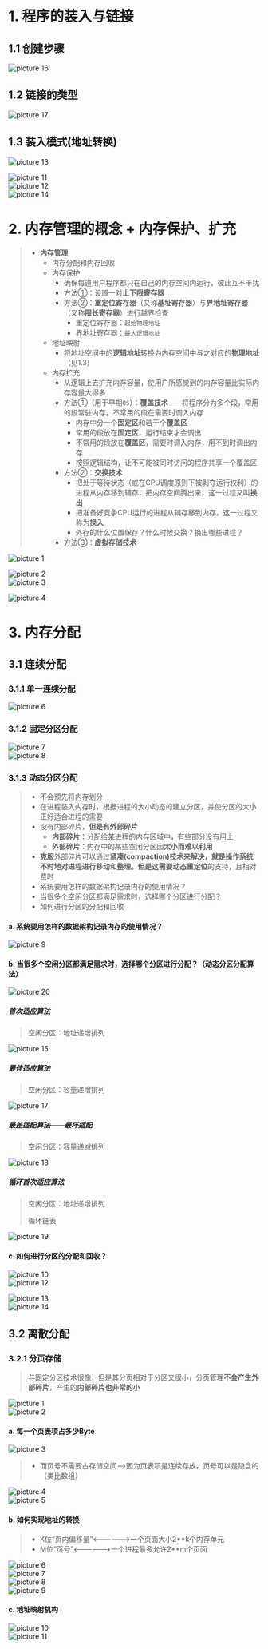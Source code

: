 # 1. 程序的装入与链接

## 1.1 创建步骤

![picture 16](../assets/09e8ab086b1b7e3e4ee3c10849fdacf07abf5fe0a83b61b32bee3fd2ab16ba59.png)  


## 1.2 链接的类型

![picture 17](../assets/55bdf417dcc939fdd753bd41ccf9e37cb6988002286ad8cee339371164b72cc9.png)  


## 1.3 装入模式(地址转换)

![picture 13](../assets/c9d62d91e9f28d8e83d0514f43abae89314158aaed12d044e7a8fa317b8efe43.png)  


![picture 11](../assets/cae095bc2165ff17ac06b532e24239c91fa20763dee62c28f3776ee2b4e70668.png)  
![picture 12](../assets/00884aa5e08c5ec4daa1f691018f656a8c9d1dbc0583fc4e26f5d68f03e5aacf.png)  
![picture 14](../assets/29f62391b21b7350987b5d7f55048590618e46c30213c23990b640ce54186bc9.png)  


# 2. 内存管理的概念 + 内存保护、扩充

>   - **内存管理**
>     - 内存分配和内存回收
>     - 内存保护
>       - 确保每道用户程序都只在自己的内存空间内运行，彼此互不干扰
>       - 方法①：设置一对**上下限寄存器**
>       - 方法②：**重定位寄存器**（又称**基址寄存器**）与**界地址寄存器**（又称**限长寄存器**）进行越界检查
>           - 重定位寄存器：`起始物理地址`
>           - 界地址寄存器：`最大逻辑地址`
>     - 地址映射
>       - 将地址空间中的**逻辑地址**转换为内存空间中与之对应的**物理地址**（见1.3）
>     - 内存扩充
>       - 从逻辑上去扩充内存容量，使用户所感觉到的内存容量比实际内存容量大得多  
>       - 方法①（用于早期`OS`）：**覆盖技术**——将程序分为多个段，常用的段常驻内存，不常用的段在需要时调入内存
>           - 内存中分一个**固定区**和若干个**覆盖区**
>           - 常用的段放在**固定区**，运行结束才会调出
>           - 不常用的段放在**覆盖区**，需要时调入内存，用不到时调出内存
>           - 按照逻辑结构，让不可能被同时访问的程序共享一个覆盖区
>       -  方法②：**交换技术**
>           - 把处于等待状态（或在CPU调度原则下被剥夺运行权利）的进程从内存移到辅存，把内存空间腾出来，这一过程又叫**换出**
>           - 把准备好竞争CPU运行的进程从辅存移到内存，这一过程又称为**换入**
>           - 外存的什么位置保存？什么时候交换？换出哪些进程？
>       -  方法③：**虚拟存储技术**

![picture 1](../assets/7cb093340cc4da99bbd41849de92b003ea5c3ba88910e3daa808bb0e16394f49.png)  


![picture 2](../assets/2ee4fcbc10e20419bc14d86e054468a698b8b6bdd5c2bb65d5d2441fe4af8d40.png)  
![picture 3](../assets/ad1eb87691531697d00865cbd6a806928dd4cfd7cf1afd552b9ff6926c45bba9.png)  

![picture 4](../assets/331600b4e70e104f6ab68a23a5a468f10e7626e4ab1c0c3de61af4e5555d8fc7.png)  

# 3. 内存分配

## 3.1 连续分配

### 3.1.1 单一连续分配

![picture 6](../assets/0347dec175407297ca431bab4915dc7e7aea6b747a3930dddc0817e66c9b3454.png)  



### 3.1.2 固定分区分配

![picture 7](../assets/9918bf9c61acf72b66ec83199d92587df1ac48a1f800ec3ceb87a03f7a4e4096.png)  
![picture 8](../assets/940dfb15ef72daa237412f215a5dea08928a8d93a9353647b41e861228b89cd5.png)  

### 3.1.3 动态分区分配
> - 不会预先将内存划分
> - 在进程装入内存时，根据进程的大小动态的建立分区，并使分区的大小正好适合进程的需要
> - 没有内部碎片，**但是有外部碎片**
>   - **内部碎片**：分配给某进程的内存区域中，有些部分没有用上
>   - **外部碎片**：内存中的某些空闲分区因**太小而难以利用**
>  - **克服**外部碎片可以通过**紧凑(compaction)**技术来解决，就是操作系统不时地对进程进行移动和整理。但是这需要**动态重定位**的支持，且相对费时
> - 系统要用怎样的数据架构记录内存的使用情况？
> - 当很多个空闲分区都满足需求时，选择哪个分区进行分配？
> - 如何进行分区的分配和回收





#### a. 系统要用怎样的数据架构记录内存的使用情况？
![picture 9](../assets/8de7cf3d7c12e76c64a940016d9e94077e51cdfd9983e7ab104412c79397e88e.png)  


#### b. 当很多个空闲分区都满足需求时，选择哪个分区进行分配？（动态分区分配算法）
![picture 20](../assets/3f849c556e8882f2f06c3dd170292f06b9d1d6271e960a6547b0666fdaf96580.png)  

##### 首次适应算法
> 空闲分区：地址递增排列

![picture 15](../assets/2eca22968ab8525dc4dbbf77e4cd2cf6cd3405df09e63af5861a040b362e942d.png)  

##### 最佳适应算法

> 空闲分区：容量递增排列

![picture 17](../assets/82ce8ecf2ede712bd4e23396065e0ed494acb9d49b67c987437ef53e43683ed7.png)



##### 最差适配算法——最坏适配
> 空闲分区：容量递减排列

![picture 18](../assets/a629fc7e0020d5753572364d33a55c375f0c693ef7cc3536a5df2380ebdabcaa.png)  


##### 循环首次适应算法
> 空闲分区：地址递增排列
> 
> 循环链表

![picture 19](../assets/bcc089c6425cc48bd8295650d23b1581579cb253b67f1acc007ef9174e33e2df.png)  



#### c. 如何进行分区的分配和回收？

![picture 10](../assets/db09e69f3f9cb198460a6f12d0fd049b623fa703ef32697ac0e1a7e969044f3b.png)  
![picture 12](../assets/a567185c80061a6bdf336f1c4272a4428ef92682bed06216d95e7b9641b326f2.png)  

![picture 13](../assets/1a18c3cc562f967213035d37665ccefd26c181c2d07a4673a6fe842eea454c36.png)  
![picture 14](../assets/c36554829bfebdf907c0f75c19d0c3fbed5de705547bfa4ea53487936c264435.png)  



## 3.2 离散分配

### 3.2.1 分页存储

> 与固定分区技术很像，但是其分页相对于分区又很小，分页管理**不会产生外部碎片**，产生的**内部碎片也非常的小**


![picture 1](../assets/e233e5b0e253cb79d958d68e5046183f2818cf736086235fcb4ce36628537fa3.png)  
![picture 2](../assets/edaf3c9f9328ae2b2d181261964b27781108bb62b7edb12540a9530585b390c4.png)  

#### a. 每一个页表项占多少Byte

![picture 3](../assets/7814d197e6ebd25d7c5d629d11688ae63a85c45336724f4f4523774d8f1d28d8.png)  

> - 而页号不需要占存储空间——>因为页表项是连续存放，页号可以是隐含的（类比数组）

![picture 4](../assets/4dd0e4f53701e2bef25c6494f9f0d283463f206a7310ebd940a7e9aa9efc6591.png)  
![picture 5](../assets/807aa3762185a05989688b3e4c9fa091818d8d4274eac61bad100aa498f5f7d4.png)  

#### b. 如何实现地址的转换

> - K位“页内偏移量”<——————>一个页面大小2**k个内存单元
> - M位“页号”<——————>一个进程最多允许2**m个页面

![picture 6](../assets/f075620e14389db91d616f8534e65e05eeebd2672bc745830c3e0142488d7f31.png)  
![picture 7](../assets/6fbf7cd2da4e13e3658e857d17f02f341fbcb2bcf3d0e95c168281a2e5a8e245.png)  
![picture 8](../assets/cc5022108f9f03670a84cbd8d9a4e8ac48628798afa0d6a1749ee47a78aeccea.png)  
![picture 9](../assets/198bf0c2aee58c9f58d7c0aae978d83920a80e9c797d3bf71fd4d5facee09ce9.png)  

#### c. 地址映射机构

![picture 10](../assets/b9c04fe5ba7f49411e88700cc712e144e087bd9b1d9217aa23150c39c19d42e1.png)  
![picture 11](../assets/b24d66f15975fffedce925c0c14ba1bfd39f75b594c1dffb5d9375d40a28d4dc.png)  
